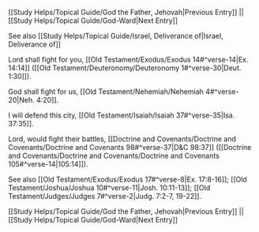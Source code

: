[[Study Helps/Topical Guide/God the Father, Jehovah|Previous Entry]]  ||  [[Study Helps/Topical Guide/God-Ward|Next Entry]]

 See also [[Study Helps/Topical Guide/Israel, Deliverance of|Israel, Deliverance of]]

 Lord shall fight for you, [[Old Testament/Exodus/Exodus 14#^verse-14|Ex. 14:14]] ([[Old Testament/Deuteronomy/Deuteronomy 1#^verse-30|Deut. 1:30]]).

 God shall fight for us, [[Old Testament/Nehemiah/Nehemiah 4#^verse-20|Neh. 4:20]].

 I will defend this city, [[Old Testament/Isaiah/Isaiah 37#^verse-35|Isa. 37:35]].

 Lord, would fight their battles, [[Doctrine and Covenants/Doctrine and Covenants/Doctrine and Covenants 98#^verse-37|D&C 98:37]] ([[Doctrine and Covenants/Doctrine and Covenants/Doctrine and Covenants 105#^verse-14|105:14]]).

 See also [[Old Testament/Exodus/Exodus 17#^verse-8|Ex. 17:8-16]]; [[Old Testament/Joshua/Joshua 10#^verse-11|Josh. 10:11-13]]; [[Old Testament/Judges/Judges 7#^verse-2|Judg. 7:2-7, 19-22]].

[[Study Helps/Topical Guide/God the Father, Jehovah|Previous Entry]]  ||  [[Study Helps/Topical Guide/God-Ward|Next Entry]]